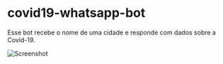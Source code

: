 # covid19-whatsapp-bot
Esse bot recebe o nome de uma cidade e responde com dados sobre a Covid-19.

![Screenshot](https://github.com/leobaldoneto/covid19-whatsapp-bot/blob/master/screenshot.jpeg)
